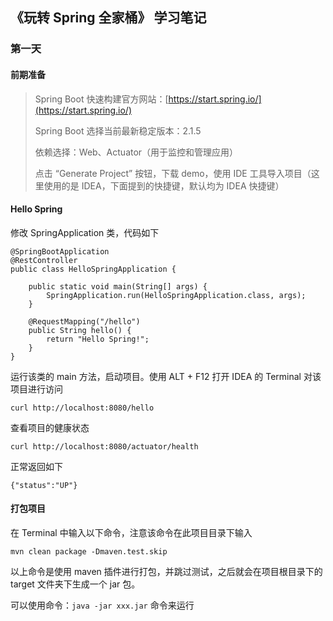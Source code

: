 ## 《玩转 Spring 全家桶》 学习笔记
### 第一天
#### 前期准备
> Spring Boot 快速构建官方网站：[https://start.spring.io/](https://start.spring.io/)
> 
> Spring Boot 选择当前最新稳定版本：2.1.5
> 
> 依赖选择：Web、Actuator（用于监控和管理应用）
> 
> 点击 “Generate Project” 按钮，下载 demo，使用 IDE 工具导入项目（这里使用的是 IDEA，下面提到的快捷键，默认均为 IDEA 快捷键）

#### Hello Spring
修改 SpringApplication 类，代码如下
```
@SpringBootApplication
@RestController
public class HelloSpringApplication {

	public static void main(String[] args) {
		SpringApplication.run(HelloSpringApplication.class, args);
	}

	@RequestMapping("/hello")
	public String hello() {
		return "Hello Spring!";
	}
}
```
运行该类的 main 方法，启动项目。使用 ALT + F12 打开 IDEA 的 Terminal 对该项目进行访问
```
curl http://localhost:8080/hello
```
查看项目的健康状态
```
curl http://localhost:8080/actuator/health
```
正常返回如下
```
{"status":"UP"}
```

#### 打包项目
在 Terminal 中输入以下命令，注意该命令在此项目目录下输入
```
mvn clean package -Dmaven.test.skip
```
以上命令是使用 maven 插件进行打包，并跳过测试，之后就会在项目根目录下的 target 文件夹下生成一个 jar 包。

可以使用命令：```java -jar xxx.jar``` 命令来运行
